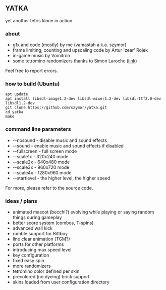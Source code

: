 ## YATKA
yet another tetris klone in action

### about
- gfx and code (mostly) by me (vamastah a.k.a. szymor)
- frame limiting, counting and upscaling code by Artur 'zear' Rojek
- in-game music by Vomitron
- some tetromino randomizers thanks to Simon Laroche ([link](https://simon.lc/the-history-of-tetris-randomizers))

Feel free to report errors.

### how to build (Ubuntu)
    apt update
    apt install libsdl-image1.2-dev libsdl-mixer1.2-dev libsdl-ttf2.0-dev libsdl1.2-dev
    git clone https://github.com/szymor/yatka.git
    cd yatka
    make

### command line parameters
- --nosound - disable music and sound effects
- --sound - enable music and sound effects if disabled
- --fullscreen - full screen mode
- --scale1x - 320x240 mode
- --scale2x - 640x480 mode
- --scale3x - 960x720 mode
- --scale4x - 1280x960 mode
- --startlevel <num> - the higher level, the higher speed

For more, please refer to the source code.

### ideas / plans
- animated mascot (becchi?) evolving while playing or saying random things during gameplay
- better score system (combos, T-spins)
- advanced wall kick
- rumble support for Bittboy
- line clear animation (TGM?)
- ports for other platforms
- introducing max speed level
- key configuration
- fixed easy spin
- more randomizers
- tetromino color defined per skin
- precolored (no dyeing) brick support
- skins loaded from user configuration directory
